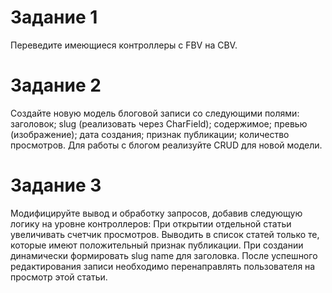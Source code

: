 # Задание 1
Переведите имеющиеся контроллеры с FBV на CBV.
# Задание 2
Создайте новую модель блоговой записи со следующими полями:
заголовок;
slug (реализовать через CharField);
содержимое;
превью (изображение);
дата создания;
признак публикации;
количество просмотров.
Для работы с блогом реализуйте CRUD для новой модели.
# Задание 3 
Модифицируйте вывод и обработку запросов, добавив следующую логику на уровне контроллеров:
При открытии отдельной статьи увеличивать счетчик просмотров.
Выводить в список статей только те, которые имеют положительный признак публикации.
При создании динамически формировать slug name для заголовка.
После успешного редактирования записи необходимо перенаправлять пользователя на просмотр этой статьи.
